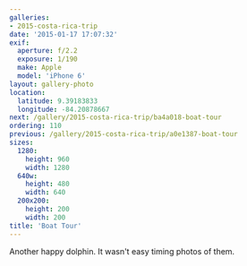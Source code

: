 ```yaml
---
galleries:
- 2015-costa-rica-trip
date: '2015-01-17 17:07:32'
exif:
  aperture: f/2.2
  exposure: 1/190
  make: Apple
  model: 'iPhone 6'
layout: gallery-photo
location:
  latitude: 9.39183833
  longitude: -84.20878667
next: /gallery/2015-costa-rica-trip/ba4a018-boat-tour
ordering: 110
previous: /gallery/2015-costa-rica-trip/a0e1387-boat-tour
sizes:
  1280:
    height: 960
    width: 1280
  640w:
    height: 480
    width: 640
  200x200:
    height: 200
    width: 200
title: 'Boat Tour'
---
```


Another happy dolphin. It wasn't easy timing photos of them.
